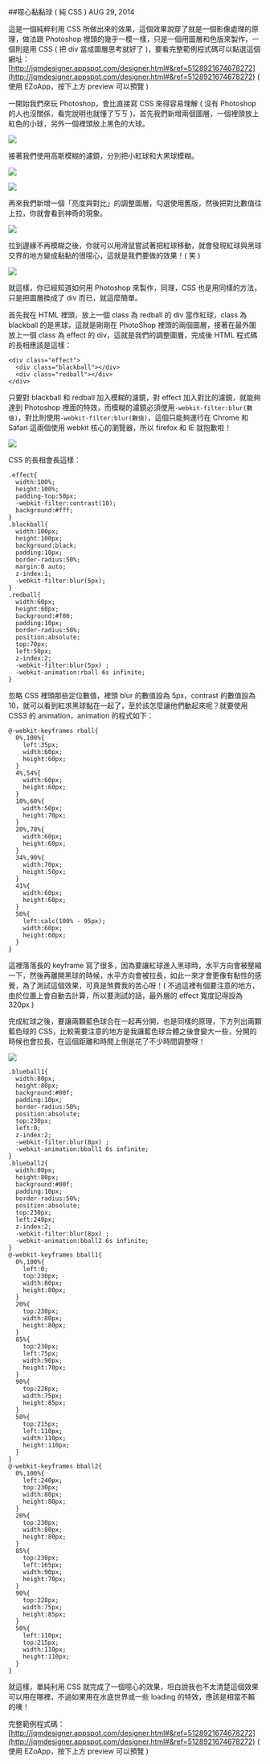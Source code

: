<!-- @@master  = ../../_layout.html-->

<!-- @@block  =  jsBottom-->

<include src="../../_articles-js.html"></include>

<!-- @@close-->

<!-- @@block  =  css-->

<include src="../../_articles-css.html"></include>

<!-- @@close-->

<!-- @@block  =  articles-social-->

<include src="../../_articles-social.html"></include>

<!-- @@close-->

<!-- @@block  =  articles-footer-->

<include src="../../_articles.html"></include>

<!-- @@close-->

<!-- @@block  =  meta-->

<meta property="article:published_time" content="2014-08-29T23:25:00+01:00">

<meta name="keywords" content="CSS,CSS3,webkit,webkit filter">

<meta name="description" content="這是一個純粹利用 CSS 所做出來的效果，這個效果說穿了就是一個影像處理的原理，做法跟 Photoshop 裡頭的幾乎一模一樣，只是一個用圖層和色版來製作，一個則是用 CSS">

<meta itemprop="name" content="噁心黏黏球 ( 純 CSS ) - OXXO.STUDIO">

<meta itemprop="image" content="http://www.oxxostudio.tw/img/articles/201408/20140829_1_01.gif">

<meta itemprop="description" content="這是一個純粹利用 CSS 所做出來的效果，這個效果說穿了就是一個影像處理的原理，做法跟 Photoshop 裡頭的幾乎一模一樣，只是一個用圖層和色版來製作，一個則是用 CSS">

<meta property="og:title" content="噁心黏黏球 ( 純 CSS ) - OXXO.STUDIO">

<meta property="og:url" content="http://www.oxxostudio.tw/articles/201408/sticky-ball.html">

<meta property="og:image" content="http://www.oxxostudio.tw/img/articles/201408/20140829_1_01.gif">

<meta property="og:description" content="這是一個純粹利用 CSS 所做出來的效果，這個效果說穿了就是一個影像處理的原理，做法跟 Photoshop 裡頭的幾乎一模一樣，只是一個用圖層和色版來製作，一個則是用 CSS">

<title>噁心黏黏球 ( 純 CSS ) - OXXO.STUDIO</title> 

<!-- @@close-->

<!-- @@block  =  articles-content--> 

##噁心黏黏球 ( 純 CSS ) <span class="article-date" tag="css">AUG 29, 2014</span>

這是一個純粹利用 CSS 所做出來的效果，這個效果說穿了就是一個影像處理的原理，做法跟 Photoshop 裡頭的幾乎一模一樣，只是一個用圖層和色版來製作，一個則是用 CSS ( 把 div 當成圖層思考就好了 )，要看完整範例程式碼可以點選這個網址：[http://jqmdesigner.appspot.com/designer.html#&ref=5128921674678272](http://jqmdesigner.appspot.com/designer.html#&ref=5128921674678272) ( 使用 EZoApp，按下上方 preview 可以預覽 )

一開始我們來玩 Photoshop，會比直接寫 CSS 來得容易理解 ( 沒有 Photoshop 的人也沒關係，看完說明也就懂了ㄎㄎ )，首先我們新增兩個圖層，一個裡頭放上紅色的小球，另外一個裡頭放上黑色的大球。

![](/img/articles/201408/20140829_1_02.png)

接著我們使用高斯模糊的濾鏡，分別把小紅球和大黑球模糊。

![](/img/articles/201408/20140829_1_03.png)

![](/img/articles/201408/20140829_1_04.png)

再來我們新增一個「亮度與對比」的調整圖層，勾選使用舊版，然後把對比數值往上拉，你就會看到神奇的現象。

![](/img/articles/201408/20140829_1_05.png)

拉到邊緣不再模糊之後，你就可以用滑鼠嘗試著把紅球移動，就會發現紅球與黑球交界的地方變成黏黏的很噁心，這就是我們要做的效果！( 笑 )

![](/img/articles/201408/20140829_1_06.gif)

就這樣，你已經知道如何用 Photoshop 來製作，同理，CSS 也是用同樣的方法，只是把圖層換成了 div 而已，就這麼簡單。

首先我在 HTML 裡頭，放上一個 class 為 redball 的 div 當作紅球，class 為 blackball 的是黑球，這就是剛剛在 PhotoShop 裡頭的兩個圖層，接著在最外圍放上一個 class 為 effect 的 div，這就是我們的調整圖層，完成後 HTML 程式碼的長相應該是這樣：

    <div class="effect">
      <div class="blackball"></div>
      <div class="redball"></div>
    </div>

只要對 blackball 和 redball 加入模糊的濾鏡，對 effect 加入對比的濾鏡，就能夠達到 Photoshop 裡面的特效，而模糊的濾鏡必須使用`-webkit-filter:blur(數值)`，對比則使用`-webkit-filter:blur(數值)`，這個只能夠運行在 Chrome 和 Safari 這兩個使用 webkit 核心的瀏覽器，所以 firefox 和 IE 就抱歉啦！

![](/img/articles/201408/20140829_1_07.gif)

CSS 的長相會長這樣：

	.effect{
	  width:100%;
	  height:100%;
	  padding-top:50px;
	  -webkit-filter:contrast(10);
	  background:#fff;
	}
	.blackball{
	  width:100px;
	  height:100px;
	  background:black;
	  padding:10px;
	  border-radius:50%;
	  margin:0 auto;
	  z-index:1;
	  -webkit-filter:blur(5px);
	}
	.redball{
	  width:60px;
	  height:60px;
	  background:#f00;
	  padding:10px;
	  border-radius:50%;
	  position:absolute;
	  top:70px;
	  left:50px;
	  z-index:2;
	  -webkit-filter:blur(5px) ;
	  -webkit-animation:rball 6s infinite;
	}

忽略 CSS 裡頭那些定位數值，裡頭 blur 的數值設為 5px，contrast 的數值設為 10，就可以看到紅求黑球黏在一起了，至於該怎麼讓他們動起來呢？就要使用 CSS3 的 animation，animation 的程式如下：

	@-webkit-keyframes rball{
	  0%,100%{
	    left:35px;
	    width:60px;
	    height:60px;
	  }
	  4%,54%{
	    width:60px;
	    height:60px;
	  }
	  10%,60%{
	    width:50px;
	    height:70px;
	  }
	  20%,70%{
	    width:60px;
	    height:60px;
	  }
	  34%,90%{
	    width:70px;
	    height:50px;
	  }
	  41%{
	    width:60px;
	    height:60px;
	  }
	  50%{
	    left:calc(100% - 95px);
	    width:60px;
	    height:60px;
	  }
	}

這裡落落長的 keyframe 寫了很多，因為要讓紅球進入黑球時，水平方向會被壓縮一下，然後再離開黑球的時候，水平方向會被拉長，如此一來才會更像有黏性的感覺，為了測試這個效果，可真是煞費我的苦心呀！( 不過這裡有個要注意的地方，由於位置上會自動去計算，所以要測試的話，最外層的 effect 寬度記得設為 320px  )

完成紅球之後，要讓兩顆藍色球合在一起再分開，也是同樣的原理，下方列出兩顆藍色球的 CSS，比較需要注意的地方是我讓藍色球合體之後會變大一些，分開的時候也會拉長，在這個距離和時間上倒是花了不少時間調整呀！

![](/img/articles/201408/20140829_1_08.gif)

	.blueball1{
	  width:80px;
	  height:80px;
	  background:#00f;
	  padding:10px;
	  border-radius:50%;
	  position:absolute;
	  top:230px;
	  left:0;
	  z-index:2;
	  -webkit-filter:blur(8px) ;
	  -webkit-animation:bball1 6s infinite;
	}
	.blueball2{
	  width:80px;
	  height:80px;
	  background:#00f;
	  padding:10px;
	  border-radius:50%;
	  position:absolute;
	  top:230px;
	  left:240px;
	  z-index:2;
	  -webkit-filter:blur(8px) ;
	  -webkit-animation:bball2 6s infinite;
	}
	@-webkit-keyframes bball1{
	  0%,100%{
	    left:0;
	    top:230px;
	    width:80px;
	    height:80px;
	  }
	  20%{
	    top:230px;
	    width:80px;
	    height:80px;
	  }
	  85%{
	    top:230px;
	    left:75px;
	    width:90px;
	    height:70px;
	  }
	  90%{
	    top:228px;
	    width:75px;
	    height:85px;
	  }
	  50%{
	    top:215px;
	    left:110px;
	    width:110px;
	    height:110px;
	  }
	}
	@-webkit-keyframes bball2{
	  0%,100%{
	    left:240px;
	    top:230px;
	    width:80px;
	    height:80px;
	  }
	  20%{
	    top:230px;
	    width:80px;
	    height:80px;
	  }
	  85%{
	    top:230px;
	    left:165px;
	    width:90px;
	    height:70px;
	  }
	  90%{
	    top:228px;
	    width:75px;
	    height:85px;
	  }
	  50%{
	    left:110px;
	    top:215px;
	    width:110px;
	    height:110px;
	  }
	}

  
就這樣，單純利用 CSS 就完成了一個噁心的效果，坦白說我也不太清楚這個效果可以用在哪裡，不過如果用在水底世界或一些 loading 的特效，應該是相當不賴的噢！

完整範例程式碼：[http://jqmdesigner.appspot.com/designer.html#&ref=5128921674678272](http://jqmdesigner.appspot.com/designer.html#&ref=5128921674678272) ( 使用 EZoApp，按下上方 preview 可以預覽 )

<!-- @@close-->